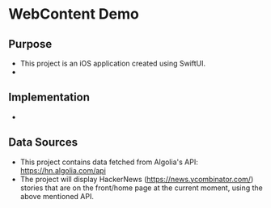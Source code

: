 # WebContent Demo 

## Purpose 

- This project is an iOS application created using SwiftUI.
- 

## Implementation 

- 

## Data Sources

- This project contains data fetched from Algolia's API: https://hn.algolia.com/api 
- The project will display HackerNews (https://news.ycombinator.com/) stories that are on the front/home page at the current moment, using the above mentioned API.

